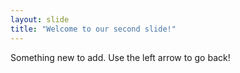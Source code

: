 ```yaml
---
layout: slide
title: "Welcome to our second slide!"
---
```

Something new to add.
Use the left arrow to go back!

